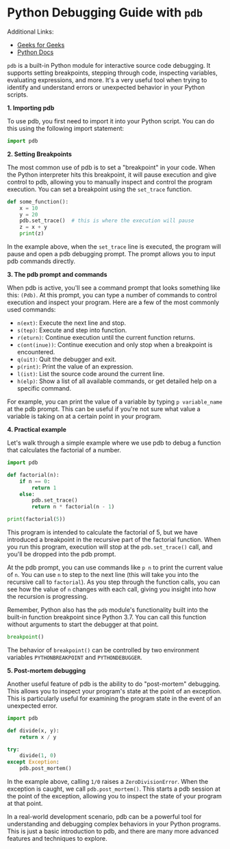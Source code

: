 # Python Debugging Guide with `pdb`

Additional Links:

- [Geeks for Geeks](https://www.geeksforgeeks.org/python-debugger-python-pdb/)
- [Python Docs](https://docs.python.org/3/library/pdb.html)

`pdb` is a built-in Python module for interactive source code debugging. It supports setting breakpoints, stepping through code, inspecting variables, evaluating expressions, and more. It's a very useful tool when trying to identify and understand errors or unexpected behavior in your Python scripts.

**1. Importing pdb**

To use pdb, you first need to import it into your Python script. You can do this using the following import statement:

```python
import pdb
```

**2. Setting Breakpoints**

The most common use of pdb is to set a "breakpoint" in your code. When the Python interpreter hits this breakpoint, it will pause execution and give control to pdb, allowing you to manually inspect and control the program execution. You can set a breakpoint using the `set_trace` function.

```python
def some_function():
    x = 10
    y = 20
    pdb.set_trace()  # this is where the execution will pause
    z = x + y
    print(z)
```

In the example above, when the `set_trace` line is executed, the program will pause and open a pdb debugging prompt. The prompt allows you to input pdb commands directly.

**3. The pdb prompt and commands**

When pdb is active, you'll see a command prompt that looks something like this: `(Pdb)`. At this prompt, you can type a number of commands to control execution and inspect your program. Here are a few of the most commonly used commands:

- `n(ext)`: Execute the next line and stop.
- `s(tep)`: Execute and step into function.
- `r(eturn)`: Continue execution until the current function returns.
- `c(ont(inue))`: Continue execution and only stop when a breakpoint is encountered.
- `q(uit)`: Quit the debugger and exit.
- `p(rint)`: Print the value of an expression.
- `l(ist)`: List the source code around the current line.
- `h(elp)`: Show a list of all available commands, or get detailed help on a specific command.

For example, you can print the value of a variable by typing `p variable_name` at the pdb prompt. This can be useful if you're not sure what value a variable is taking on at a certain point in your program.

**4. Practical example**

Let's walk through a simple example where we use pdb to debug a function that calculates the factorial of a number.

```python
import pdb

def factorial(n):
    if n == 0:
        return 1
    else:
        pdb.set_trace()
        return n * factorial(n - 1)

print(factorial(5))
```

This program is intended to calculate the factorial of 5, but we have introduced a breakpoint in the recursive part of the factorial function. When you run this program, execution will stop at the `pdb.set_trace()` call, and you'll be dropped into the pdb prompt.

At the pdb prompt, you can use commands like `p n` to print the current value of `n`. You can use `n` to step to the next line (this will take you into the recursive call to `factorial`). As you step through the function calls, you can see how the value of `n` changes with each call, giving you insight into how the recursion is progressing.

Remember, Python also has the `pdb` module's functionality built into the built-in function breakpoint since Python 3.7. You can call this function without arguments to start the debugger at that point.

```python
breakpoint()
```

The behavior of `breakpoint()` can be controlled by two environment variables `PYTHONBREAKPOINT` and `PYTHONDEBUGGER`.

**5. Post-mortem debugging**

Another useful feature of pdb is the ability to do "post-mortem" debugging. This allows you to inspect your program's state at the point of an exception. This is particularly useful for examining the program state in the event of an unexpected error.

```python
import pdb

def divide(x, y):
    return x / y

try:
    divide(1, 0)
except Exception:
    pdb.post_mortem()
```

In the example above, calling `1/0` raises a `ZeroDivisionError`. When the exception is caught, we call `pdb.post_mortem()`. This starts a pdb session at the point of the exception, allowing you to inspect the state of your program at that point.

In a real-world development scenario, pdb can be a powerful tool for understanding and debugging complex behaviors in your Python programs. This is just a basic introduction to pdb, and there are many more advanced features and techniques to explore.
